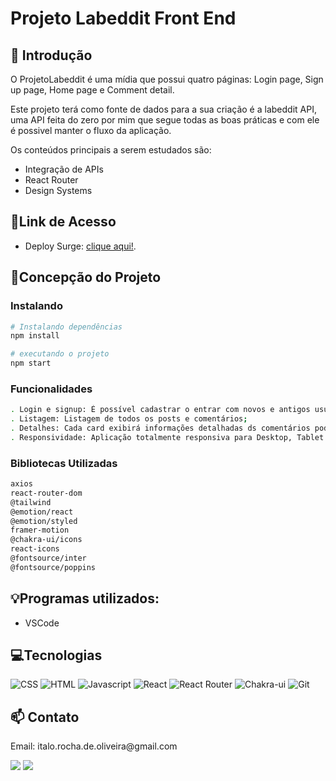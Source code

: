 # **Projeto Labeddit Front End**

## 📖 Introdução 

O ProjetoLabeddit é uma mídia que possui quatro páginas: Login page, Sign up page, Home page e Comment detail.

Este projeto terá como fonte de dados para a sua criação é a labeddit API, uma API feita do zero por mim que segue todas as boas práticas e com ele é possivel manter o fluxo da aplicação.

Os conteúdos principais  a serem estudados são:

- Integração de APIs
- React Router
- Design Systems

## 🔗Link de Acesso
- Deploy Surge: [clique aqui!](labeddit-italo.surge.sh).

## 📄Concepção do Projeto

### Instalando
```bash
# Instalando dependências
npm install

# executando o projeto
npm start
```



### Funcionalidades
```bash
. Login e signup: É possível cadastrar o entrar com novos e antigos usuários;
. Listagem: Listagem de todos os posts e comentários;
. Detalhes: Cada card exibirá informações detalhadas ds comentários podendo curti-los;
. Responsividade: Aplicação totalmente responsiva para Desktop, Tablet e Celulares;
```

### Bibliotecas Utilizadas

```bash
axios
react-router-dom
@tailwind
@emotion/react
@emotion/styled
framer-motion
@chakra-ui/icons
react-icons
@fontsource/inter
@fontsource/poppins
```

## 💡Programas utilizados:
- VSCode

## 💻Tecnologias 

![CSS](https://img.shields.io/badge/CSS3-1572B6?style=for-the-badge&logo=css3&logoColor=white)
![HTML](https://img.shields.io/badge/HTML5-E34F26?style=for-the-badge&logo=html5&logoColor=white)
![Javascript](https://img.shields.io/badge/JavaScript-323330?style=for-the-badge&logo=javascript&logoColor=F7DF1E)
![React](https://img.shields.io/badge/React-20232A?style=for-the-badge&logo=react&logoColor=61DAFB)
![React Router](https://img.shields.io/badge/React_Router-CA4245?style=for-the-badge&logo=react-router&logoColor=white)
![Chakra-ui](https://img.shields.io/badge/tailwind-blue?style=for-the-badge&logo=tailwindcss&logoColor=ciano)
![Git](https://img.shields.io/badge/GIT-E44C30?style=for-the-badge&logo=git&logoColor=white)

## 📫 Contato

<p>Email: italo.rocha.de.oliveira@gmail.com</p>
 <a href = "mailto:italo.rocha.de.oliveira@gmail.com"><img src="https://img.shields.io/badge/-Gmail-%23333?style=for-the-badge&logo=gmail&logoColor=white" alvo ="_blank"></a>
  <a href="https://www.linkedin.com/in/italorochaoliveira/" target="_blank"><img src="https://img.shields.io/badge/-LinkedIn-%230077B5?style=for-the-badge&logo=linkedin&logoColor=white" target="_blank"></a>

